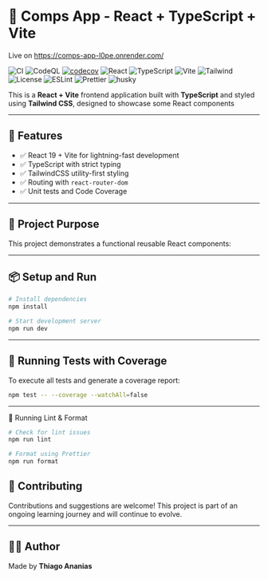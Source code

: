 # 🧠 Comps App - React + TypeScript + Vite

Live on https://comps-app-l0pe.onrender.com/


![CI](https://github.com/thiagoanegreiros/comps-app/actions/workflows/ci.yml/badge.svg)
![CodeQL](https://github.com/thiagoanegreiros/comps-app/actions/workflows/codeql.yml/badge.svg)
[![codecov](https://codecov.io/gh/thiagoanegreiros/comps-app/branch/master/graph/badge.svg)](https://codecov.io/gh/thiagoanegreiros/comps-app)
![React](https://img.shields.io/badge/react-19.x-blue)
![TypeScript](https://img.shields.io/badge/typescript-5.x-blue)
![Vite](https://img.shields.io/badge/vite-fast%20builds-purple)
![Tailwind](https://img.shields.io/badge/tailwindcss-4.x-blue)
![License](https://img.shields.io/badge/license-MIT-green)
![ESLint](https://img.shields.io/badge/eslint-configured-blue)
![Prettier](https://img.shields.io/badge/prettier-formatted-critical)
![husky](https://img.shields.io/badge/husky-pre--commit%20hook-enabled.svg)

This is a **React + Vite** frontend application built with **TypeScript** and styled using **Tailwind CSS**, designed to showcase some React components

---

## 🚀 Features

- ✅ React 19 + Vite for lightning-fast development
- ✅ TypeScript with strict typing
- ✅ TailwindCSS utility-first styling
- ✅ Routing with `react-router-dom`
- ✅ Unit tests and Code Coverage

---

## 🎯 Project Purpose

This project demonstrates a functional reusable React components:


---

## 📦 Setup and Run

```bash
# Install dependencies
npm install

# Start development server
npm run dev
```

---

## 🧪 Running Tests with Coverage

To execute all tests and generate a coverage report:

```bash
npm test -- --coverage --watchAll=false
```

---

🧪 Running Lint & Format

```bash
# Check for lint issues
npm run lint

# Format using Prettier
npm run format
```

## 🤝 Contributing

Contributions and suggestions are welcome! This project is part of an ongoing learning journey and will continue to evolve.

---

## 👨‍💻 Author

Made by **Thiago Ananias**
